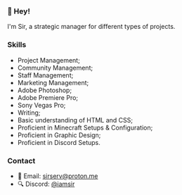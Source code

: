 ### 👋 Hey!
I'm Sir, a strategic manager for different types of projects.

### Skills
- Project Management;
- Community Management;
- Staff Management;
- Marketing Management;
- Adobe Photoshop;
- Adobe Premiere Pro;
- Sony Vegas Pro;
- Writing;
- Basic understanding of HTML and CSS;
- Proficient in Minecraft Setups & Configuration;
- Proficient in Graphic Design;
- Proficient in Discord Setups.

### Contact
- 📩 Email: [sirserv@proton.me](mailto:sirserv@proton.me)
- 🔍 Discord: [@iamsir](https://lookup.guru/185584218263257088)
